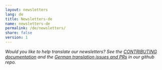 ```yaml
---
layout: newsletters
lang: de
title: Newsletters-de
name: newsletters-de
permalink: /de/newsletters/
share: false
version: 1
---
```


_Would you like to help translate our newsletters? See the [CONTRIBUTING
documentation](https://github.com/bitcoinops/bitcoinops.github.io/blob/master/CONTRIBUTING.md#translations)
and the [German translation issues and
PRs](https://github.com/bitcoinops/bitcoinops.github.io/pulls?&q=label%3Alocalization-german)
in our github repo._
